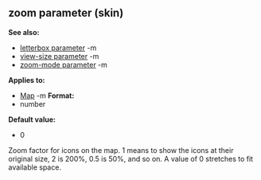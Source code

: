 ## zoom parameter (skin)
**See also:**
*   [letterbox parameter](/ref/%7Bskin%7D/param/letterbox.md) -m
*   [view-size parameter](/ref/%7Bskin%7D/param/view-size.md) -m
*   [zoom-mode parameter](/ref/%7Bskin%7D/param/zoom-mode.md) -m
<!-- -->
**Applies to:**
*   [Map](/ref/%7Bskin%7D/control/map.md) -m<!-- -->
**Format:**
*   number
<!-- -->
**Default value:**
*   0


Zoom factor for icons on the map. 1 means to show the icons at
their original size, 2 is 200%, 0.5 is 50%, and so on. A value of 0
stretches to fit available space.